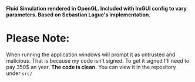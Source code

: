 **Fluid Simulation rendered in OpenGL. Included with ImGUI config to vary parameters. Based on Sebastian Lague's implementation.**

# Please Note:
When running the application windows will prompt it as untrusted and malicious. That is because my code isn't signed. To get it signed I'll need to pay 350$ an year. **The code is clean.** You can view it in the repository under `src/`
